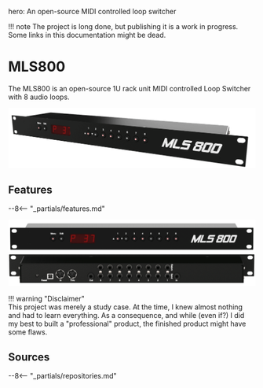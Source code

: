 hero: An open-source MIDI controlled loop switcher

!!! note
	The project is long done, but publishing it is a work in progress. Some links in this documentation might be dead.

# MLS800

The MLS800 is an open-source 1U rack unit MIDI controlled Loop Switcher with 8 audio loops.  

[![MLS800](assets/product-front-2.gif)](assets/large/product-front-2.png)

## Features

--8<-- "_partials/features.md"

[![MLS800](assets/product-front.gif)](assets/large/product-front.png)  
[![MLS800](assets/product-back.gif)](assets/large/product-back.png)

!!! warning "Disclaimer"  
    This project was merely a study case. At the time, I knew almost nothing and had to learn everything. As a consequence, and while (even if?) I did my best to built a "professional" product, the finished product might have some flaws.

## Sources

--8<-- "_partials/repositories.md"
